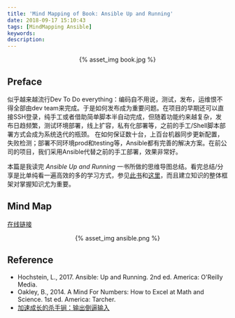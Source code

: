 ```yaml
---
title: 'Mind Mapping of Book: Ansible Up and Running'
date: 2018-09-17 15:10:43
tags: [MindMapping Ansible]
keywords:
description:
---
```


<div align="center">
{% asset_img book.jpg %}
</div>

## Preface

似乎越来越流行Dev To Do everything：编码自不用说，测试，发布，运维恨不得全部由dev team来完成。于是如何发布成为重要问题。在项目的早期还可以直接SSH登录，纯手工或者借助简单脚本半自动完成，但随着功能约来越复杂，发布日趋频繁，测试环境部署，线上扩容，私有化部署等，之前的手工/Shell脚本部署方式会成为系统迭代的瓶颈。 在如何保证数十台，上百台机器同步更新配置，失败检测；部署不同环境prod和testing等，Ansible都有完善的解决方案。在前公司的项目，我们采用Ansible代替之前的手工部署，效果非常好。  

本篇是我读完 *Ansible Up and Running* 一书所做的思维导图总结。看完总结/分享是比单纯看一遍高效的多的学习方式，参见[此书](#ref_1)和[这里](https://xiaozhuanlan.com/topic/0691543278)，而且建立知识的整体框架对掌握知识尤为重要。

<!-- more -->

## Mind Map

[在线链接](https://www.processon.com/view/link/5be9180ae4b01c7467b58a4e)  

<div align="center">
{% asset_img ansible.png %}
</div>

## Reference

*  Hochstein, L., 2017. Ansible: Up and Running. 2nd ed. America: O'Reilly Media.  
*  Oakley, B., 2014. A Mind For Numbers: How to Excel at Math and Science. 1st ed. America: Tarcher. <h8 id="ref_1"></h8>  
*  [加速成长的杀手锏：输出倒逼输入](https://xiaozhuanlan.com/topic/0691543278)  <h8 id="ref_2"></h8>  